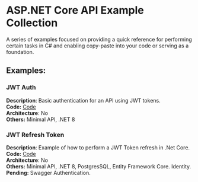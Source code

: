 
# ASP.NET Core API Example Collection
A series of examples focused on providing a quick reference for performing certain tasks in C# and enabling copy-paste into your code or serving as a foundation.

## Examples:

### JWT Auth 
**Description**: Basic authentication for an API using JWT tokens. \
**Code:** [Code](https://github.com/Jaime-Alonso/AspNetCore-API-Samples/tree/main/JWT-Auth) \
**Architecture**: No \
**Others:** Minimal API, .NET 8

### JWT Refresh Token 
**Description**: Example of how to perform a JWT Token refresh in .Net Core. \
**Code:** [Code](https://github.com/Jaime-Alonso/AspNetCore-API-Examples/tree/main/JWT-Auth-RefreshToken) \
**Architecture**: No \
**Others:** Minimal API, .NET 8, PostgresSQL, Entity Framework Core. Identity. \
**Pending:** Swagger Authentication.

